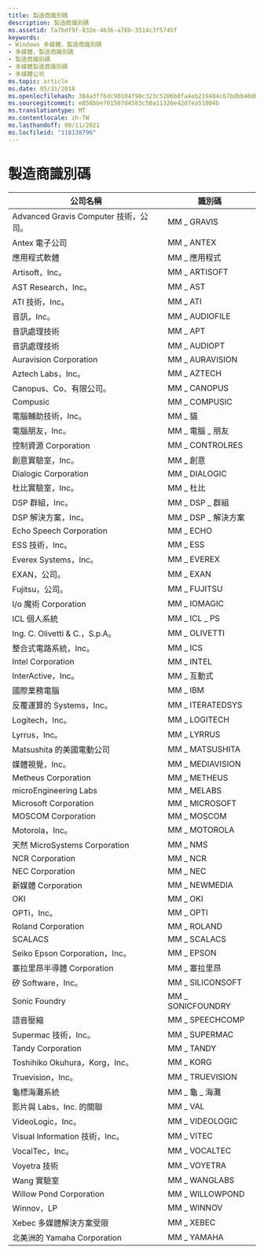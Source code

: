 ```yaml
---
title: 製造商識別碼
description: 製造商識別碼
ms.assetid: fa7bdf9f-832e-4b36-a76b-3514c3f5745f
keywords:
- Windows 多媒體，製造商識別碼
- 多媒體，製造商識別碼
- 製造商識別碼
- 多媒體製造商識別碼
- 多媒體公司
ms.topic: article
ms.date: 05/31/2018
ms.openlocfilehash: 384a3ff6dc90104f98c323c5206b0fa4eb219484c67bdbb40db6e2b85ffad04c
ms.sourcegitcommit: e858bbe701567d4583c50a11326e42d7ea51804b
ms.translationtype: MT
ms.contentlocale: zh-TW
ms.lasthandoff: 08/11/2021
ms.locfileid: "118138796"
---
```

# <a name="manufacturer-identifiers"></a>製造商識別碼



| 公司名稱                               | 識別碼            |
|--------------------------------------------|-----------------------|
| Advanced Gravis Computer 技術，公司。  | MM \_ GRAVIS            |
| Antex 電子公司              | MM \_ ANTEX             |
| 應用程式軟體                              | MM \_ 應用程式              |
| Artisoft，Inc。                             | MM \_ ARTISOFT          |
| AST Research，Inc。                         | MM \_ AST               |
| ATI 技術，Inc。                     | MM \_ ATI               |
| 音訊，Inc。                                | MM \_ AUDIOFILE         |
| 音訊處理技術                | MM \_ APT               |
| 音訊處理技術                | MM \_ AUDIOPT           |
| Auravision Corporation                     | MM \_ AURAVISION        |
| Aztech Labs，Inc。                          | MM \_ AZTECH            |
| Canopus、Co、有限公司。                         | MM \_ CANOPUS           |
| Compusic                                   | MM \_ COMPUSIC          |
| 電腦輔助技術，Inc。            | MM \_ 貓               |
| 電腦朋友，Inc。                     | MM \_ 電腦 \_ 朋友 |
| 控制資源 Corporation              | MM \_ CONTROLRES        |
| 創意實驗室，Inc。                        | MM \_ 創意          |
| Dialogic Corporation                       | MM \_ DIALOGIC          |
| 杜比實驗室，Inc。                   | MM \_ 杜比             |
| DSP 群組，Inc。                            | MM \_ DSP \_ 群組        |
| DSP 解決方案，Inc。                        | MM \_ DSP \_ 解決方案    |
| Echo Speech Corporation                    | MM \_ ECHO              |
| ESS 技術，Inc。                       | MM \_ ESS               |
| Everex Systems，Inc。                       | MM \_ EVEREX            |
| EXAN，公司。                                 | MM \_ EXAN              |
| Fujitsu，公司。                              | MM \_ FUJITSU           |
| I/o 魔術 Corporation                      | MM \_ IOMAGIC           |
| ICL 個人系統                       | MM \_ ICL \_ PS           |
| Ing. C. Olivetti & C.，S.p.A。              | MM \_ OLIVETTI          |
| 整合式電路系統，Inc。           | MM \_ ICS               |
| Intel Corporation                          | MM \_ INTEL             |
| InterActive，Inc。                          | MM \_ 互動式       |
| 國際業務電腦            | MM \_ IBM               |
| 反覆運算的 Systems，Inc。                     | MM \_ ITERATEDSYS       |
| Logitech，Inc。                             | MM \_ LOGITECH          |
| Lyrrus，Inc。                               | MM \_ LYRRUS            |
| Matsushita 的美國電動公司 | MM \_ MATSUSHITA        |
| 媒體視覺，Inc。                         | MM \_ MEDIAVISION       |
| Metheus Corporation                        | MM \_ METHEUS           |
| microEngineering Labs                      | MM \_ MELABS            |
| Microsoft Corporation                      | MM \_ MICROSOFT         |
| MOSCOM Corporation                         | MM \_ MOSCOM            |
| Motorola，Inc。                             | MM \_ MOTOROLA          |
| 天然 MicroSystems Corporation           | MM \_ NMS               |
| NCR Corporation                            | MM \_ NCR               |
| NEC Corporation                            | MM \_ NEC               |
| 新媒體 Corporation                      | MM \_ NEWMEDIA          |
| OKI                                        | MM \_ OKI               |
| OPTi，Inc。                                 | MM \_ OPTI              |
| Roland Corporation                         | MM \_ ROLAND            |
| SCALACS                                    | MM \_ SCALACS           |
| Seiko Epson Corporation，Inc。              | MM \_ EPSON             |
| 塞拉里昂半導體 Corporation           | MM \_ 塞拉里昂            |
| 矽 Software，Inc。                     | MM \_ SILICONSOFT       |
| Sonic Foundry                              | MM \_ SONICFOUNDRY      |
| 語音壓縮                         | MM \_ SPEECHCOMP        |
| Supermac 技術，Inc。                  | MM \_ SUPERMAC          |
| Tandy Corporation                          | MM \_ TANDY             |
| Toshihiko Okuhura，Korg，Inc。              | MM \_ KORG              |
| Truevision，Inc。                           | MM \_ TRUEVISION        |
| 龜標海灘系統                       | MM \_ 龜 \_ 海灘     |
| 影片與 Labs，Inc. 的關聯                | MM \_ VAL               |
| VideoLogic，Inc。                           | MM \_ VIDEOLOGIC        |
| Visual Information 技術，Inc。      | MM \_ VITEC             |
| VocalTec，Inc。                             | MM \_ VOCALTEC          |
| Voyetra 技術                       | MM \_ VOYETRA           |
| Wang 實驗室                          | MM \_ WANGLABS          |
| Willow Pond Corporation                    | MM \_ WILLOWPOND        |
| Winnov，LP                                 | MM \_ WINNOV            |
| Xebec 多媒體解決方案受限         | MM \_ XEBEC             |
| 北美洲的 Yamaha Corporation              | MM \_ YAMAHA            |



 

 

 




